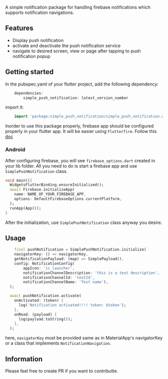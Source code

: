 A simple notification package for handling firebase notifications which supports notification navigations.

## Features

- Display push notification
- activate and deactivate the push notification service
- navigate to desired screen, view or page after tapping to push notification popup

## Getting started

In the pubspec.yaml of your flutter project, add the following dependency:

```dart
    dependencies:
        simple_push_notification: latest_version_number
```

import it:

```dart
    import 'package:simple_push_notification/simple_push_notification.dart';
```

Inorder to use this package properly, firebase app should be configured properly in your flutter app. It will be easier using `Flutterfire`. Follow this [doc](https://firebase.flutter.dev/docs/cli/)

### Android

After configuring firebase, you will see `firebase_options.dart` created in your lib folder. All you need to do is start a firebase app and use `SimplePushNotification` class.

```dart
void main(){
  WidgetsFlutterBinding.ensureInitialized();
  await Firebase.initializeApp(
    name: NAME_OF_YOUR_FIREBASE_APP,
    options: DefaultFirebaseOptions.currentPlatform,
  );
  runApp(App());
}
```

After the initialization, use `SimplePushNotification` class anyway you desire.

## Usage

```dart
    final pushNotification = SimplePushNotification.initialize(
    navigatorKey: () => navigatorKey,
    getNotificationPayload: (map) => SimplePayload(),
    config: NotificationConfig(
        appIcon: 'ic_launcher',
        notificationChannelDescription: 'this is a test description',
        notificationChannelId: 'testId',
        notificationChannelName: 'Test name'),
  );

  await pushNotification.activate(
    onActivated: (token) {
      log('Notification activated!!!! token: $token');
    },
    onRead: (payload) {
      log(payload.toString());
    },
  );

```

here, `navigatorKey` must be provided same as in MaterialApp's navigatorKey or a class that implements `NotificationNavigation`.

## Information

Please feel free to create PR if you want to contributte.
